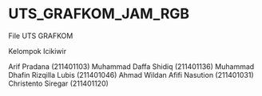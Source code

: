 # UTS_GRAFKOM_JAM_RGB
File UTS GRAFKOM


Kelompok Icikiwir

Arif Pradana (211401103) 
Muhammad Daffa Shidiq (211401136)
Muhammad Dhafin Rizqilla Lubis (211401046)
Ahmad Wildan Afifi Nasution (211401031)
Christento Siregar (211401120)
